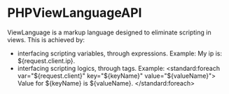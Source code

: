 # PHPViewLanguageAPI

ViewLanguage is a markup language designed to eliminate scripting in views. This is achieved by:
- interfacing scripting variables, through expressions. 
	Example:
	My ip is: ${request.client.ip}.
- interfacing scripting logics, through tags.
	Example:
	<standard:foreach var="${request.client}" key="${keyName}" value="${valueName}">
	    Value for ${keyName} is ${valueName}.
	</standard:foreach>
